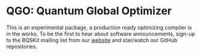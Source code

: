 # QGO: Quantum Global Optimizer

This is an experimental package, a production ready optimizing compiler is in the works. To be the first to hear about software announcements, sign-up to the BQSKit mailing list from our [website](https://bqskit.lbl.gov) and star/watch our GitHub repositories.
